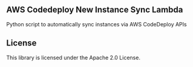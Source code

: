 ## AWS Codedeploy New Instance Sync Lambda

Python script to automatically sync instances via AWS CodeDeploy APIs

## License

This library is licensed under the Apache 2.0 License. 
